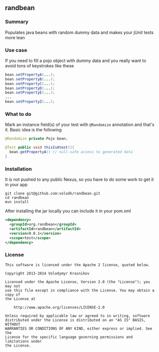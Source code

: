 ## randbean
### Summary
Populates java beans with random dummy data and makes your jUnit tests more lean
### Use case
If you need to fill a pojo object with dummy data and you really want to avoid tons of keystrokes like these
```java
bean.setPropertyA(...);
bean.setPropertyB(...);
bean.setPropertyC(...);
bean.setPropertyD(...);
bean.setPropertyE(...);
...
bean.setPropertyZ(...);
```
### What to do
Mark an instance field(s) of your test with ```@Randomize``` annotation and that's it. Basic idea is the following
```java
@Randomize private Pojo bean;

@Test public void thisIsAtest(){
  bean.getPropertyA() // null-safe access to generated data
}
```
### Installation
It is not pushed to any public Nexus, so you have to do some work to get it in your app
```
git clone git@github.com:volodk/randbean.git
cd randbean
mvn install
```
After installing the jar locally you can include it in your pom.xml
```xml
<dependency>
  <groupId>org.randbean</groupId>
  <artifactId>randbean</artifactId>
  <version>0.0.1</version>
  <scope>test</scope>
</dependency>
```
### License
```
This software is licensed under the Apache 2 license, quoted below.

Copyright 2013-2014 Volodymyr Krasnikov

Licensed under the Apache License, Version 2.0 (the "License"); you may not
use this file except in compliance with the License. You may obtain a copy of
the License at

    http://www.apache.org/licenses/LICENSE-2.0

Unless required by applicable law or agreed to in writing, software
distributed under the License is distributed on an "AS IS" BASIS, WITHOUT
WARRANTIES OR CONDITIONS OF ANY KIND, either express or implied. See the
License for the specific language governing permissions and limitations under
the License.
```
